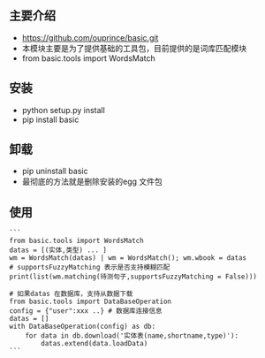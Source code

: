 ## 主要介绍
* https://github.com/ouprince/basic.git
* 本模块主要是为了提供基础的工具包，目前提供的是词库匹配模块
* from basic.tools import WordsMatch

## 安装
* python setup.py install 
* pip install basic

## 卸载
* pip uninstall basic
* 最彻底的方法就是删除安装的egg 文件包

## 使用
    ```
    from basic.tools import WordsMatch
    datas = [(实体,类型) ... ]
    wm = WordsMatch(datas) | wm = WordsMatch(); wm.wbook = datas
    # supportsFuzzyMatching 表示是否支持模糊匹配
    print(list(wm.matching(待测句子,supportsFuzzyMatching = False)))
    
    # 如果datas 在数据库，支持从数据下载
    from basic.tools import DataBaseOperation
    config = {"user":xxx ..} # 数据库连接信息
    datas = []
    with DataBaseOperation(config) as db:
        for data in db.download('实体表(name,shortname,type)'):
            datas.extend(data.loadData)
    ```
